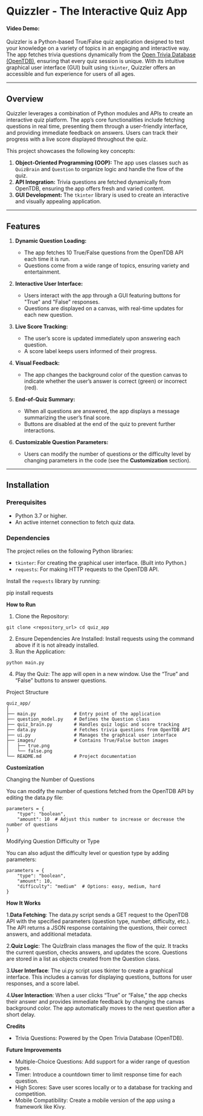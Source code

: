
# Quizzler - The Interactive Quiz App
#### Video Demo:  <URL HERE>

Quizzler is a Python-based True/False quiz application designed to test your knowledge on a variety of topics in an engaging and interactive way. The app fetches trivia questions dynamically from the [Open Trivia Database (OpenTDB)](https://opentdb.com/), ensuring that every quiz session is unique. With its intuitive graphical user interface (GUI) built using `tkinter`, Quizzler offers an accessible and fun experience for users of all ages.

---

## Overview

Quizzler leverages a combination of Python modules and APIs to create an interactive quiz platform. The app’s core functionalities include fetching questions in real time, presenting them through a user-friendly interface, and providing immediate feedback on answers. Users can track their progress with a live score displayed throughout the quiz. 

This project showcases the following key concepts:
1. **Object-Oriented Programming (OOP):** The app uses classes such as `QuizBrain` and `Question` to organize logic and handle the flow of the quiz.
2. **API Integration:** Trivia questions are fetched dynamically from OpenTDB, ensuring the app offers fresh and varied content.
3. **GUI Development:** The `tkinter` library is used to create an interactive and visually appealing application.

---

## Features

1. **Dynamic Question Loading:** 
   - The app fetches 10 True/False questions from the OpenTDB API each time it is run.
   - Questions come from a wide range of topics, ensuring variety and entertainment.
   
2. **Interactive User Interface:**
   - Users interact with the app through a GUI featuring buttons for "True" and "False" responses.
   - Questions are displayed on a canvas, with real-time updates for each new question.

3. **Live Score Tracking:**
   - The user’s score is updated immediately upon answering each question.
   - A score label keeps users informed of their progress.

4. **Visual Feedback:**
   - The app changes the background color of the question canvas to indicate whether the user’s answer is correct (green) or incorrect (red).

5. **End-of-Quiz Summary:**
   - When all questions are answered, the app displays a message summarizing the user’s final score.
   - Buttons are disabled at the end of the quiz to prevent further interactions.

6. **Customizable Question Parameters:**
   - Users can modify the number of questions or the difficulty level by changing parameters in the code (see the **Customization** section).

---

## Installation

### Prerequisites
- Python 3.7 or higher.
- An active internet connection to fetch quiz data.

### Dependencies
The project relies on the following Python libraries:
- `tkinter`: For creating the graphical user interface. (Built into Python.)
- `requests`: For making HTTP requests to the OpenTDB API.

Install the `requests` library by running:

pip install requests

**How to Run**

1.	Clone the Repository:


`git clone <repository_url>
cd quiz_app`


2.	Ensure Dependencies Are Installed:
	  Install requests using the command above if it is not already installed.
3.	Run the Application:

`python main.py`


4.	Play the Quiz:
	 The app will open in a new window. Use the “True” and “False” buttons to answer questions.

Project Structure

```
quiz_app/
│
├── main.py              # Entry point of the application
├── question_model.py    # Defines the Question class
├── quiz_brain.py        # Handles quiz logic and score tracking
├── data.py              # Fetches trivia questions from OpenTDB API
├── ui.py                # Manages the graphical user interface
├── images/              # Contains True/False button images
│   ├── true.png
│   └── false.png
└── README.md            # Project documentation
```

**Customization**

Changing the Number of Questions

You can modify the number of questions fetched from the OpenTDB API by editing the data.py file:

```
parameters = {
    "type": "boolean",
    "amount": 10  # Adjust this number to increase or decrease the number of questions
}
```

Modifying Question Difficulty or Type

You can also adjust the difficulty level or question type by adding parameters:

```
parameters = {
    "type": "boolean",
    "amount": 10,
    "difficulty": "medium"  # Options: easy, medium, hard
}
```

**How It Works**

1.**Data Fetching**:
    	The data.py script sends a GET request to the OpenTDB API with the specified parameters (question type, number, difficulty, etc.).
    	The API returns a JSON response containing the questions, their correct answers, and additional metadata.

2.**Quiz Logic**:
    	The QuizBrain class manages the flow of the quiz. It tracks the current question, checks answers, and updates the score.
    	Questions are stored in a list as objects created from the Question class.

3.**User Interface**:
    	The ui.py script uses tkinter to create a graphical interface. This includes a canvas for displaying questions, buttons for user responses, and a score label.

4.**User Interaction**:
    	When a user clicks “True” or “False,” the app checks their answer and provides immediate feedback by changing the canvas background color.
    	The app automatically moves to the next question after a short delay.



**Credits**

  - Trivia Questions: Powered by the Open Trivia Database (OpenTDB).

**Future Improvements**

  - Multiple-Choice Questions: Add support for a wider range of question types.
  - Timer: Introduce a countdown timer to limit response time for each question.
  - High Scores: Save user scores locally or to a database for tracking and competition.
  - Mobile Compatibility: Create a mobile version of the app using a framework like Kivy.
